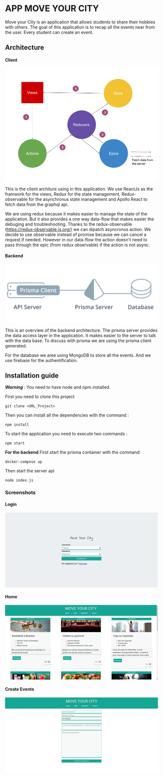 # APP MOVE YOUR CITY

Move your City is an application that allows students to share their hobbies with others. The goal of this application is to recap all the events near from the user. Every student can create an event.

## Architecture

#### Client
![client](https://github.com/Matth10/MyCity/blob/client_refact/img/client_architecture.png)

This is the client architure using in this application. We use ReactJs as the framwork for the views, Redux for the state management, Redux-observable for the asynchronus state management and Apollo React to fetch data from the graphql api.

We are using redux because it makes easier to manage the state of the application. But it also provides a one way data-flow that makes easier the debuging and troubleshooting. Thanks to the redux-observable (https://redux-observable.js.org/) we can dipatch asyncronus action. We decide to use observable instead of promise because we can cancel a request if needed. However in our data-flow the action doesn't need to pass through the epic (from redux observable) if the action is not async.

#### Backend
![backend](https://github.com/Matth10/MyCity/blob/client_refact/img/backend.png)

This is an overview of the backend architecture. The prisma server provides the data access layer in the application. It makes easier to the server to talk with the data base. To discuss with prisma we are using the prisma client generated. 

For the database we aree using MongoDB to store all the events. And we use firebase for the authentification.


## Installation guide

**_Warning_** : You need to have node and npm installed.

First you need to clone this project

```
git clone <URL_Project>
```

Then you can install all the dependencies with the command :

```
npm install
```

To start the application you need to execute two commands :

```
npm start
```

**For the backend**
First start the prisma container with the command:

```
docker-compose up
```

Then start the server api

```
node index.js
```

### Screenshots

#### Login

![login](https://github.com/Matth10/MyCity/blob/master/img/login.png)

#### Home

![home](https://github.com/Matth10/MyCity/blob/master/img/home.png)

#### Create Events

![create](https://github.com/Matth10/MyCity/blob/master/img/create.png)
